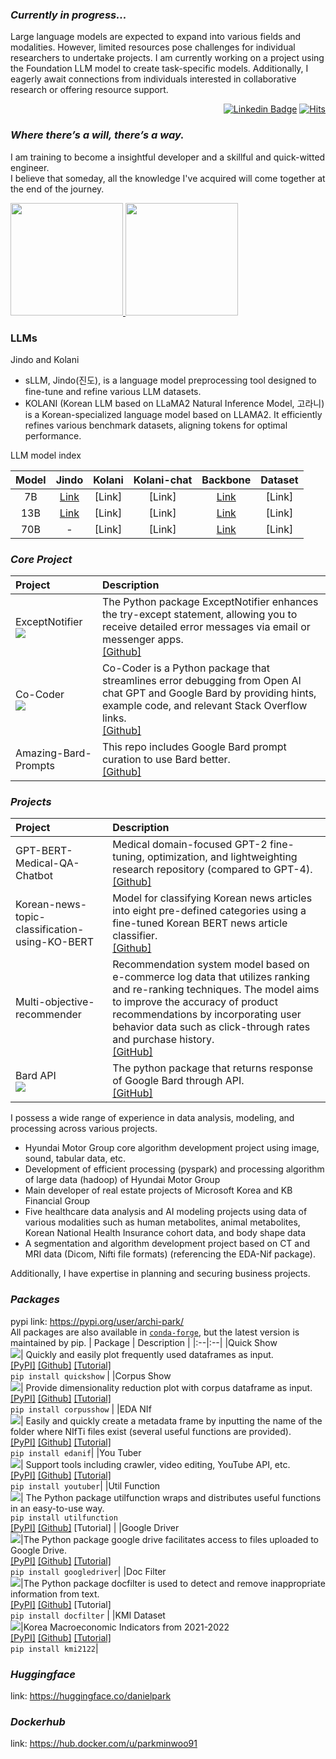 ### *Currently in progress...*
Large language models are expected to expand into various fields and modalities. However, limited resources pose challenges for individual researchers to undertake projects. I am currently working on a project using the Foundation LLM model to create task-specific models. Additionally, I eagerly await connections from individuals interested in collaborative research or offering resource support.

<div align=right>

[![Linkedin Badge](https://img.shields.io/badge/-LinkedIn-blue?style=flat-square&logo=Linkedin&logoColor=white&link=https://www.linkedin.com/in/dsdanielpark/)](https://www.linkedin.com/in/dsdanielpark/) 
[![Hits](https://hits.seeyoufarm.com/api/count/incr/badge.svg?url=https%3A%2F%2Fgithub.com%2Fdsdanielpark&count_bg=%23000000&title_bg=%23555555&icon=&icon_color=%23E7E7E7&title=ProfileViews&edge_flat=false)](https://hits.seeyoufarm.com)

</div>

### *Where there’s a will, there’s a way.*
I am training to become a insightful developer and a skillful and quick-witted engineer. <br>
I believe that someday, all the knowledge I've acquired will come together at the end of the journey.

<p align="left">
<a href="https://github.com/dsdanielpark">
  <img height="180em" src="https://github-readme-stats-eight-theta.vercel.app/api?username=dsdanielpark&show_icons=true&theme=nord&include_all_commits=true&count_private=true"/>
  <img height="180em" src="https://github-readme-stats-eight-theta.vercel.app/api/top-langs/?username=dsdanielpark&layout=compact&langs_count=8&theme=nord"/>
</a>
</p>

### LLMs
Jindo and Kolani
 - sLLM, Jindo(진도), is a language model preprocessing tool designed to fine-tune and refine various LLM datasets.
 - KOLANI (Korean LLM based on LLaMA2 Natural Inference Model, 고라니) is a Korean-specialized language model based on LLAMA2. It efficiently refines various benchmark datasets, aligning tokens for optimal performance.

LLM model index

|Model|Jindo|Kolani|Kolani-chat|Backbone|Dataset|
|:---:|:---:|:---:|:---:|:---:|:---:|
|7B| [Link](https://huggingface.co/danielpark/ko-llama-2-jindo-7b-instruct) | [Link] |  [Link]  | [Link](https://huggingface.co/llamaste/Llama-2-7b-hf)|[Link]  |
|13B| [Link](https://huggingface.co/danielpark/ko-llama-2-jindo-13b-instruct) |  [Link]  |  [Link]  | [Link](https://huggingface.co/llamaste/Llama-2-13b-hf)|[Link]  |
|70B| - |  [Link]  | [Link] | [Link](https://huggingface.co/llamaste/Llama-2-70b-hf)|[Link]  |




### *Core Project*
  
  | Project | Description |
  |:--|:--|
  | ExceptNotifier <br> [![](https://img.shields.io/badge/pypi-ExceptNotifier-blue)](https://pypi.org/project/exceptnotifier/)| The Python package ExceptNotifier enhances the try-except statement, allowing you to receive detailed error messages via email or messenger apps.<br> [[Github]](https://github.com/dsdanielpark/ExceptNotifier) |
  | Co-Coder <br> [![](https://img.shields.io/badge/pypi-CoCoder-blue)](https://pypi.org/project/cocoder/)| Co-Coder is a Python package that streamlines error debugging from Open AI chat GPT and Google Bard by providing hints, example code, and relevant Stack Overflow links. <br> [[Github]](https://github.com/dsdanielpark/Co-Coder) |
  | Amazing-Bard-Prompts| This repo includes Google Bard prompt curation to use Bard better.  <br> [[Github]](https://github.com/dsdanielpark/amazing-bard-prompts) |

### *Projects*
  
  | Project | Description |
  |:--|:--|
  | GPT-BERT-Medical-QA-Chatbot| Medical domain-focused GPT-2 fine-tuning, optimization, and lightweighting research repository (compared to GPT-4). <br> [[Github]](https://github.com/DSDanielPark/medical-qa-bert-chatgpt) |
  | Korean-news-topic-classification-using-KO-BERT | Model for classifying Korean news articles into eight pre-defined categories using a fine-tuned Korean BERT news article classifier. <br> [[Github]](https://github.com/DSDanielPark/fine-tuned-korean-bert-news-article-classifier) |
  | Multi-objective-recommender | Recommendation system model based on e-commerce log data that utilizes ranking and re-ranking techniques. The model aims to improve the accuracy of product recommendations by incorporating user behavior data such as click-through rates and purchase history. <br> [[GitHub]](https://github.com/DSDanielPark/kaggle2023-multi-objective-recommender)|
  | Bard API <br> [![](https://img.shields.io/badge/pypi-BardAPI-blue)](https://pypi.org/project/bardapi/) | The python package that returns response of Google Bard through API. <br> [[GitHub]](https://github.com/DSDanielPark/BARD_API)||
  
I possess a wide range of experience in data analysis, modeling, and processing across various projects. 
- Hyundai Motor Group core algorithm development project using image, sound, tabular data, etc.
- Development of efficient processing (pyspark) and processing algorithm of large data (hadoop) of Hyundai Motor Group
- Main developer of real estate projects of Microsoft Korea and KB Financial Group
- Five healthcare data analysis and AI modeling projects using data of various modalities such as human metabolites, animal metabolites, Korean National Health Insurance cohort data, and body shape data
- A segmentation and algorithm development project based on CT and MRI data (Dicom, Nifti file formats) (referencing the EDA-Nif package). <br>

Additionally, I have expertise in planning and securing business projects.
  
 
### *Packages*
  pypi link: https://pypi.org/user/archi-park/ <br>
  All packages are also available in [`conda-forge`](https://github.com/conda-forge), but the latest version is maintained by pip.
  | Package | Description |
  |:--|:--|
  |Quick Show <br> [![](https://img.shields.io/badge/pypi-quickshow-blue)](https://pypi.org/project/quickshow/)| Quickly and easily plot frequently used dataframes as input. <br> [[PyPI]](https://pypi.org/project/quickshow/) [[Github]](https://github.com/DSDanielPark/quick-show) [[Tutorial]](https://github.com/DSDanielPark/quick-show/blob/main/tutorial/tutorial.ipynb) <br> `pip install quickshow` |
  |Corpus Show <br>[![](https://img.shields.io/badge/pypi-corpusshow-blue)](https://pypi.org/project/corpusshow/)| Provide dimensionality reduction plot with corpus dataframe as input. <br> [[PyPI]](https://pypi.org/project/corpusshow/) [[Github]](https://github.com/DSDanielPark/corpus-show) [[Tutorial]](https://github.com/DSDanielPark/corpus-show/blob/main/tutorials/corpusshow_tutorial.ipynb) <br> `pip install corpusshow` |
  |EDA NIf <br>[![](https://img.shields.io/badge/pypi-edanif-blue)](https://pypi.org/project/edanif/)| Easily and quickly create a metadata frame by inputting the name of the folder where NIfTi files exist (several useful functions are provided). <br> [[PyPI]](https://pypi.org/project/edanif/) [[Github]](https://github.com/DSDanielPark/EDA-NIf) [[Tutorial]](https://github.com/DSDanielPark/EDA-NIf/blob/main/tutorials/edanif_tutorial.ipynb) <br> `pip install edanif`|
  |You Tuber <br>[![](https://img.shields.io/badge/pypi-youtuber-blue)](https://pypi.org/project/youtuber/)| Support tools including crawler, video editing, YouTube API, etc. <br> [[PyPI]](https://pypi.org/project/youtuber/) [[Github]](https://github.com/DSDanielPark/youtuber) [[Tutorial]](https://github.com/DSDanielPark/youtuber/blob/main/doc/tutorial.ipynb) <br> `pip install youtuber`|
  |Util Function<br>[![](https://img.shields.io/badge/pypi-utilfunction-blue)](https://pypi.org/project/utilfunction/)| The Python package utilfunction wraps and distributes useful functions in an easy-to-use way. <br> `pip install utilfunction` <br> [[PyPI]](https://pypi.org/project/utilfunction/) [[Github]](https://github.com/DSDanielPark/util-function) [Tutorial] |
 |Google Driver<br>![](https://img.shields.io/badge/pypi-googledriver-blue)|The Python package google drive facilitates access to files uploaded to Google Drive. <br> [[PyPI]](https://pypi.org/project/googledriver/) [[Github]](https://github.com/DSDanielPark/google-driver) [[Tutorial]](https://github.com/DSDanielPark/google-driver/blob/main/docs/tutorial.ipynb)  <br> `pip install googledriver`|
  |Doc Filter<br>[![](https://img.shields.io/badge/pypi-docfilter-blue)](https://pypi.org/project/docfilter/)|The Python package docfilter is used to detect and remove inappropriate information from text. <br> [[PyPI]](https://pypi.org/project/docfilter/) [[Github]](https://github.com/DSDanielPark/docfilter) [Tutorial]  <br> `pip install docfilter` |
  |KMI Dataset<br>[![](https://img.shields.io/badge/pypi-kmi2122-blue)](https://pypi.org/project/kmi2122/)|Korea Macroeconomic Indicators from 2021-2022 <br> [[PyPI]](https://pypi.org/project/kmi2122/) [[Github]](https://github.com/DSDanielPark/kmi2122-dataset) [[Tutorial]](https://github.com/DSDanielPark/kmi2122-dataset/blob/main/doc/tutorial.ipynb) <br> `pip install kmi2122`|
 
### *Huggingface*
  link: https://huggingface.co/danielpark
  
  
### *Dockerhub*
  link: https://hub.docker.com/u/parkminwoo91
